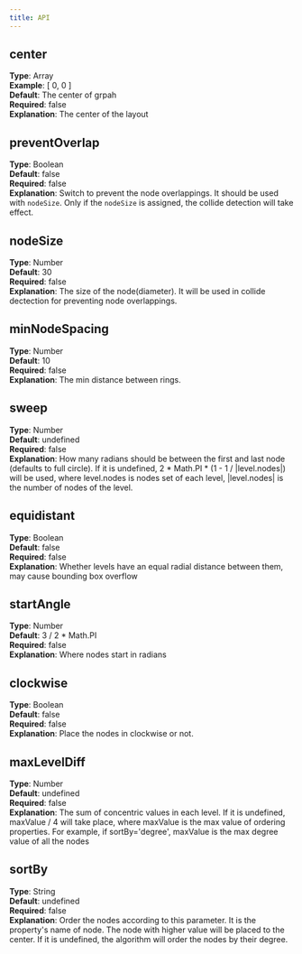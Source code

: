 ```yaml
---
title: API
---
```


## center
**Type**: Array<br />**Example**: [ 0, 0 ]<br />**Default**: The center of grpah<br />**Required**: false<br />**Explanation**: The center of the layout

## preventOverlap
**Type**: Boolean<br />**Default**: false<br />**Required**: false<br />**Explanation**: Switch to prevent the node overlappings. It should be used with `nodeSize`. Only if the `nodeSize` is assigned, the collide detection will take effect.

## nodeSize
**Type**: Number<br />**Default**: 30<br />**Required**: false<br />**Explanation**: The size of the node(diameter). It will be used in collide dectection for preventing node overlappings.

## minNodeSpacing
**Type**: Number<br />**Default**: 10<br />**Required**: false<br />**Explanation**: The min distance between rings.

## sweep
**Type**: Number<br />**Default**: undefined<br />**Required**: false<br />**Explanation**: How many radians should be between the first and last node (defaults to full circle). If it is undefined, 2 * Math.PI * (1 - 1 / |level.nodes|) will be used, where level.nodes is nodes set of each level, |level.nodes| is the number of nodes of the level.

## equidistant
**Type**: Boolean<br />**Default**: false<br />**Required**: false<br />**Explanation**: Whether levels have an equal radial distance between them, may cause bounding box overflow

## startAngle
**Type**: Number<br />**Default**: 3 / 2 * Math.PI<br />**Required**: false<br />**Explanation**: Where nodes start in radians

## clockwise
**Type**: Boolean<br />**Default**: false<br />**Required**: false<br />**Explanation**: Place the nodes in clockwise or not.

## maxLevelDiff
**Type**: Number<br />**Default**: undefined<br />**Required**: false<br />**Explanation**: The sum of concentric values in each level. If it is undefined, maxValue / 4 will take place, where maxValue is the max value of ordering properties. For example, if sortBy='degree', maxValue is the max degree value of all the nodes

## sortBy
**Type**: String<br />**Default**: undefined<br />**Required**: false<br />**Explanation**: Order the nodes according to this parameter. It is the property's name of node. The node with higher value will be placed to the center. If it is undefined, the algorithm will order the nodes by their degree.
